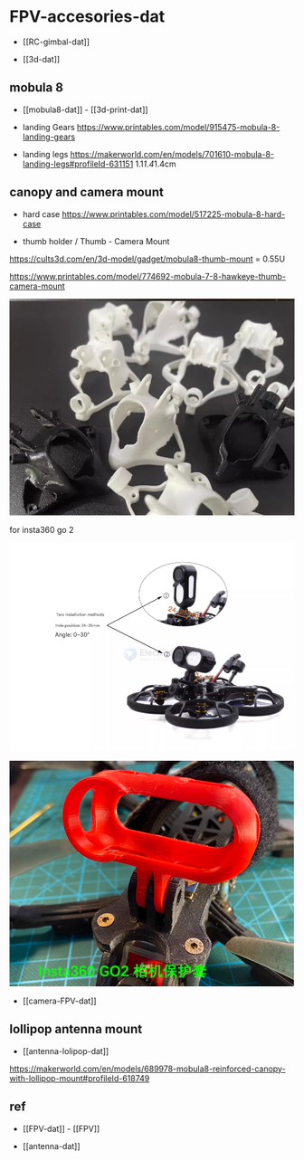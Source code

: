 
# FPV-accesories-dat

- [[RC-gimbal-dat]]

- [[3d-dat]]

## mobula 8 

- [[mobula8-dat]] - [[3d-print-dat]]

- landing Gears
https://www.printables.com/model/915475-mobula-8-landing-gears

- landing legs 
https://makerworld.com/en/models/701610-mobula-8-landing-legs#profileId-631151
1.1*1.4*1.4cm

## canopy and camera mount 

- hard case 
https://www.printables.com/model/517225-mobula-8-hard-case

- thumb holder / Thumb - Camera Mount

https://cults3d.com/en/3d-model/gadget/mobula8-thumb-mount = 0.55U 

https://www.printables.com/model/774692-mobula-7-8-hawkeye-thumb-camera-mount

![](2025-09-12-13-16-45.png)

for insta360 go 2

![](2025-09-12-13-18-59.png)

![](2025-09-12-13-19-59.png)

- [[camera-FPV-dat]]



## lollipop antenna mount 

- [[antenna-lolipop-dat]]

https://makerworld.com/en/models/689978-mobula8-reinforced-canopy-with-lollipop-mount#profileId-618749



## ref 

- [[FPV-dat]] - [[FPV]]

- [[antenna-dat]]